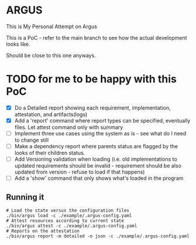 # ARGUS
This is My Personal Attempt on Argus

This is a PoC - refer to the main branch to see how the actual development looks like.

Should be close to this one anyways.

# TODO for me to be happy with this PoC

- [x] Do a Detailed report showing each requirement, implementation, attestation, and artifacts(logs)
- [x] Add a 'report' command where report types can be specified, eventually files. Let attest command only with summary
- [ ] Implement three use cases using the system as is - see what do I need to change still
- [ ] Make a dependency report where parents status are flagged by the looks of their children status.
- [ ] Add Versioning validation when loading (i.e. old implementations to updated requirements should be invalid - requirement should be also updated from version - refuse to load if that happens)
- [ ] Add a 'show' command that only shows what's loaded in the program

## Running it

```
# Load the state versus the configuration files
./bin/argus load -c ./example/.argus-config.yaml
# Attest resources according to current state
./bin/argus attest -c ./example/.argus-config.yaml
# Reports on the attestation
./bin/argus report -m detailed -o json -c ./example/.argus-config.yaml
